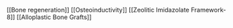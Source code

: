 [[Bone regeneration]]
[[Osteoinductivity]]
[[Zeolitic Imidazolate Framework-8]]
[[Alloplastic Bone Grafts]]
